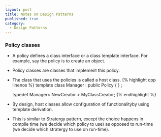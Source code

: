```yaml
---
layout: post
title: Notes on Design Patterns
published: true
category:
  - Design Patterns
---
```


### Policy classes
* A policy defines a class interface or a class template interface. For example, say the policy is to create an object.
* Policy classes are classes that implement this policy.
* The class that uses the policies is called a host class.
{% highlight cpp linenos %}
    template<class Policy>
    class Manager : public Policy
    {
    } ;

    typedef Manager< NewCreator<MyClass> > MyClassCreator;
{% endhighlight %}
* By design, host classes allow configuration of functionalityby using template derivation.
* This is similar to Stratergy pattern, except the choice happens in compile time (we decide which policy to use) as opposed to run-time (we decide which stratergy to use on run-time).